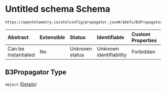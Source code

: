 # Untitled schema Schema

```txt
https://opentelemetry.io/otelconfig/propagator.json#/$defs/B3Propagator
```



| Abstract            | Extensible | Status         | Identifiable            | Custom Properties | Additional Properties | Access Restrictions | Defined In                                                            |
| :------------------ | :--------- | :------------- | :---------------------- | :---------------- | :-------------------- | :------------------ | :-------------------------------------------------------------------- |
| Can be instantiated | No         | Unknown status | Unknown identifiability | Forbidden         | Forbidden             | none                | [propagator.json\*](../schema/propagator.json "open original schema") |

## B3Propagator Type

`object` ([Details](propagator-defs-b3propagator.md))
